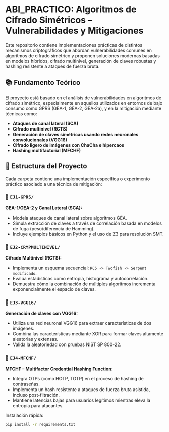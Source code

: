# ABI_PRACTICO: Algoritmos de Cifrado Simétricos – Vulnerabilidades y Mitigaciones

Este repositorio contiene implementaciones prácticas de distintos mecanismos criptográficos que abordan vulnerabilidades comunes en algoritmos de cifrado simétrico y proponen soluciones modernas basadas en modelos híbridos, cifrado multinivel, generación de claves robustas y hashing resistente a ataques de fuerza bruta.

## 📚 Fundamento Teórico

El proyecto está basado en el análisis de vulnerabilidades en algoritmos de cifrado simétrico, especialmente en aquellos utilizados en entornos de bajo consumo como GPRS (GEA-1, GEA-2, GEA-2a), y en la mitigación mediante técnicas como:

- **Ataques de canal lateral (SCA)**
- **Cifrado multinivel (RCTS)**
- **Generación de claves simétricas usando redes neuronales convolucionales (VGG16)**
- **Cifrado ligero de imágenes con ChaCha e hipercaos**
- **Hashing multifactorial (MFCHF)**

## 📁 Estructura del Proyecto

Cada carpeta contiene una implementación específica o experimento práctico asociado a una técnica de mitigación:

### 🔐 `EJ1-GPRS/`
**GEA-1/GEA-2 y Canal Lateral (SCA):**
- Modela ataques de canal lateral sobre algoritmos GEA.
- Simula extracción de claves a través de correlación basada en modelos de fuga (peso/diferencia de Hamming).
- Incluye ejemplos básicos en Python y el uso de Z3 para resolución SMT.

### 🔁 `EJ2-CRYPMULTINIVEL/`
**Cifrado Multinivel (RCTS):**
- Implementa un esquema secuencial: `RC5 -> Twofish -> Serpent modificado`.
- Evalúa estadísticas como entropía, histograma y autocorrelación.
- Demuestra cómo la combinación de múltiples algoritmos incrementa exponencialmente el espacio de claves.

### 🧠 `EJ3-VGG16/`
**Generación de claves con VGG16:**
- Utiliza una red neuronal VGG16 para extraer características de dos imágenes.
- Combina las características mediante XOR para formar claves altamente aleatorias y extensas.
- Valida la aleatoriedad con pruebas NIST SP 800-22.

### 🔐 `EJ4-MFCHF/`
**MFCHF – Multifactor Credential Hashing Function:**
- Integra OTPs (como HOTP, TOTP) en el proceso de hashing de contraseñas.
- Implementa un hash resistente a ataques de fuerza bruta asistida, incluso post-filtración.
- Mantiene latencias bajas para usuarios legítimos mientras eleva la entropía para atacantes.

Instalación rápida:

```bash
pip install -r requirements.txt
